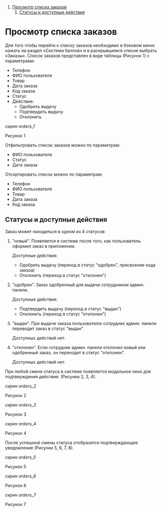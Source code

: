 1. [Просмотр списка заказов](#просмотр-списка-заказов)
	1. [Статусы и доступные действия](#статусы-и-доступные-действия)

# Просмотр списка заказов
Для того чтобы перейти к списку заказов необходимо в боковом меню нажать на раздел «Система баллов» и в раскрывшемся списке выбрать «Заказы».
Список заказов представлен в виде таблицы (Рисунок 1) с параметрами:
- Телефон
- ФИО пользователя
- Товар
- Дата заказа
- Код заказа
- Статус
- Действие:
	- Одобрить выдачу
	- Подтвердить выдачу
	- Отклонить

*скрин orders_1*

Рисунок 1

Отфильтровать список заказов можно по параметрам:
- ФИО пользователя
- Статус
- Дата заказа

Отсортировать список можно по параметрам:
- Телефон
- ФИО пользователя
- Товар
- Дата заказа
- Код заказа

## Статусы и доступные действия
Заказ может находиться в одном из 4 статусов:
1. "новый". Появляется в системе после того, как пользователь оформил заказ в приложении.
   
   Доступные действия:
   - Одобрить выдачу (переход в статус "одобрен", присвоение кода заказа)
   - Отклонить (переход в статус "отклонен")
   
2. "одобрен". Заказ одобренный для выдачи сотрудником админ. панели.
   
   Доступные действия:
   - Подтвердить выдачу (переход в статус "выдан")
   - Отклонить (переход в статус "отклонен")
   
3. "выдан". При выдаче заказа пользователю сотрудник админ. панели переводит заказ в статус "выдан".
   
   Доступных действий нет.
   
4. "отклонен". Если сотрудник админ. панели отклонил новый или одобренный заказ, он переходит в статус "отклонен".
   
   Доступных действий нет.

При любой смене статуса в системе появляется модальное окно для подтверждения действия. (Рисунки 2, 3, 4).

*скрин orders_2*

Рисунок 2

*скрин orders_3*

Рисунок 3

*скрин orders_4*

Рисунок 4

После успешной смены статуса отобразится подтверждающее уведомление (Рисунки 5, 6, 7, 8).

*скрин orders_5*

Рисунок 5

*скрин orders_6*

Рисунок 6

*скрин orders_7*

Рисунок 7